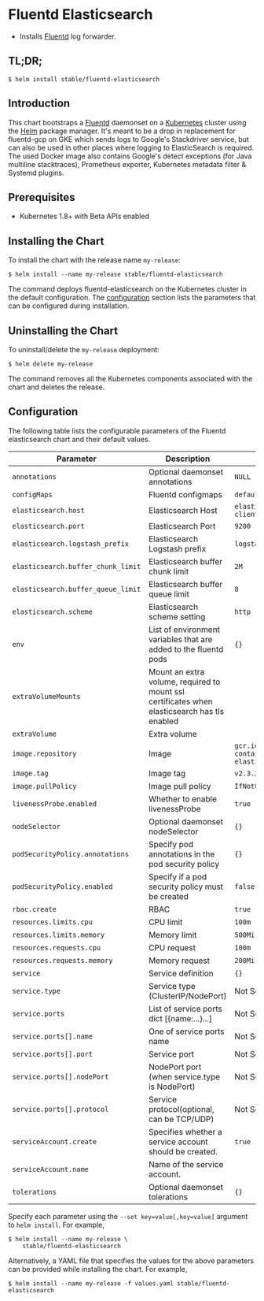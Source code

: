 # Fluentd Elasticsearch

* Installs [Fluentd](https://www.fluentd.org/) log forwarder.

## TL;DR;

```console
$ helm install stable/fluentd-elasticsearch
```

## Introduction

This chart bootstraps a [Fluentd](https://www.fluentd.org/) daemonset on a [Kubernetes](http://kubernetes.io) cluster using the [Helm](https://helm.sh) package manager.
It's meant to be a drop in replacement for fluentd-gcp on GKE which sends logs to Google's Stackdriver service, but can also be used in other places where logging to ElasticSearch is required.
The used Docker image also contains Google's detect exceptions (for Java multiline stacktraces), Prometheus exporter, Kubernetes metadata filter & Systemd plugins.

## Prerequisites

- Kubernetes 1.8+ with Beta APIs enabled

## Installing the Chart

To install the chart with the release name `my-release`:

```console
$ helm install --name my-release stable/fluentd-elasticsearch
```

The command deploys fluentd-elasticsearch on the Kubernetes cluster in the default configuration. The [configuration](#configuration) section lists the parameters that can be configured during installation.

## Uninstalling the Chart

To uninstall/delete the `my-release` deployment:

```console
$ helm delete my-release
```

The command removes all the Kubernetes components associated with the chart and deletes the release.

## Configuration

The following table lists the configurable parameters of the Fluentd elasticsearch chart and their default values.


| Parameter                          | Description                                | Default                                                    |
| ---------------------------------- | ------------------------------------------ | ---------------------------------------------------------- |
| `annotations`                      | Optional daemonset annotations             | `NULL`                                                     |
| `configMaps`                       | Fluentd configmaps                         | `default conf files`                                       |
| `elasticsearch.host`               | Elasticsearch Host                         | `elasticsearch-client`                                     |
| `elasticsearch.port`               | Elasticsearch Port                         | `9200`                                                     |
| `elasticsearch.logstash_prefix`    | Elasticsearch Logstash prefix              | `logstash`                                                 |
| `elasticsearch.buffer_chunk_limit` | Elasticsearch buffer chunk limit           | `2M`                                                       |
| `elasticsearch.buffer_queue_limit` | Elasticsearch buffer queue limit           | `8`                                                        |
| `elasticsearch.scheme`             | Elasticsearch scheme setting               | `http`                                                     |
| `env`                              | List of environment variables that are added to the fluentd pods   | `{}`                               |
| `extraVolumeMounts`                | Mount an extra volume, required to mount ssl certificates when elasticsearch has tls enabled |          |
| `extraVolume`                      | Extra volume                               |                                                            |
| `image.repository`                 | Image                                      | `gcr.io/google-containers/fluentd-elasticsearch`           |
| `image.tag`                        | Image tag                                  | `v2.3.2`                                                   |
| `image.pullPolicy`                 | Image pull policy                          | `IfNotPresent`                                             |
| `livenessProbe.enabled`            | Whether to enable livenessProbe            | `true`                                                     |
| `nodeSelector`                     | Optional daemonset nodeSelector            | `{}`                                                       |
| `podSecurityPolicy.annotations`    | Specify pod annotations in the pod security policy | `{}`                                               |
| `podSecurityPolicy.enabled`        | Specify if a pod security policy must be created   | `false`                                            |
| `rbac.create`                      | RBAC                                       | `true`                                                     |
| `resources.limits.cpu`             | CPU limit                                  | `100m`                                                     |
| `resources.limits.memory`          | Memory limit                               | `500Mi`                                                    |
| `resources.requests.cpu`           | CPU request                                | `100m`                                                     |
| `resources.requests.memory`        | Memory request                             | `200Mi`                                                    |
| `service`                          | Service definition                         | `{}`                                                       |
| `service.type`                     | Service type (ClusterIP/NodePort)          | Not Set                                                    |
| `service.ports`                    | List of service ports dict [{name:...}...] | Not Set                                                    |
| `service.ports[].name`             | One of service ports name                  | Not Set                                                    |
| `service.ports[].port`             | Service port                               | Not Set                                                    |
| `service.ports[].nodePort`         | NodePort port (when service.type is NodePort) | Not Set                                                 |
| `service.ports[].protocol`         | Service protocol(optional, can be TCP/UDP) | Not Set                                                    |
| `serviceAccount.create`            | Specifies whether a service account should be created.| `true`                                          |
| `serviceAccount.name`              | Name of the service account.               |                                                            |
| `tolerations`                      | Optional daemonset tolerations             | `{}`                                                       |


Specify each parameter using the `--set key=value[,key=value]` argument to `helm install`. For example,

```console
$ helm install --name my-release \
    stable/fluentd-elasticsearch
```

Alternatively, a YAML file that specifies the values for the above parameters can be provided while installing the chart. For example,

```console
$ helm install --name my-release -f values.yaml stable/fluentd-elasticsearch
```
